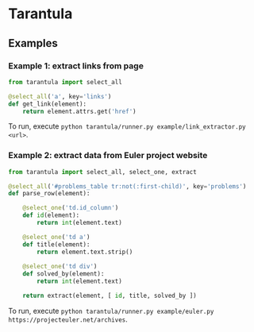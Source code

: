 # Tarantula

## Examples

### Example 1: extract links from page

```python
from tarantula import select_all

@select_all('a', key='links')
def get_link(element):
    return element.attrs.get('href')
```

To run, execute `python tarantula/runner.py example/link_extractor.py <url>`.

### Example 2: extract data from Euler project website

```python
from tarantula import select_all, select_one, extract

@select_all('#problems_table tr:not(:first-child)', key='problems')
def parse_row(element):

    @select_one('td.id_column')
    def id(element):
        return int(element.text)

    @select_one('td a')
    def title(element):
        return element.text.strip()
    
    @select_one('td div')
    def solved_by(element):
        return int(element.text)

    return extract(element, [ id, title, solved_by ])
```

To run, execute `python tarantula/runner.py example/euler.py https://projecteuler.net/archives`.